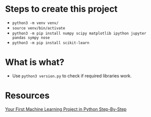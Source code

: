 # Steps to create this project
* `python3 -m venv venv/`
* `source venv/bin/activate`
* `python3 -m pip install numpy scipy matplotlib ipython jupyter pandas sympy nose`
* `python3 -m pip install scikit-learn`

# What is what?
* Use `python3 version.py` to check if required libraries work.

# Resources
[Your First Machine Learning Project in Python Step-By-Step](https://machinelearningmastery.com/machine-learning-in-python-step-by-step/)
